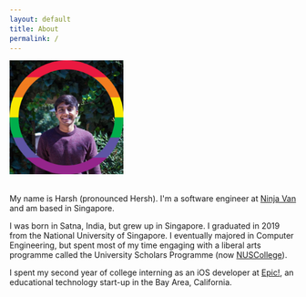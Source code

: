 ```yaml
---
layout: default
title: About
permalink: /
---
```


<img src="profilepicture.jpeg" width="200">

<br />
<br />

My name is Harsh (pronounced Hersh). I'm a software engineer at [Ninja Van](https://www.ninjavan.co/en-sg/about-us) and am based in Singapore.

I was born in Satna, India, but grew up in Singapore. I graduated in 2019 from the National University of Singapore. I eventually majored in Computer Engineering, but spent most of my time engaging with a liberal arts programme called the University Scholars Programme (now [NUSCollege](https://nuscollege.nus.edu.sg/)).

I spent my second year of college interning as an iOS developer at [Epic!](www.getepic.com), an educational technology start-up in the Bay Area, California.
